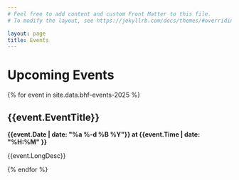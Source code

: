 ```yaml
---
# Feel free to add content and custom Front Matter to this file.
# To modify the layout, see https://jekyllrb.com/docs/themes/#overriding-theme-defaults

layout: page
title: Events
---
```


# Upcoming Events

{% for event in site.data.bhf-events-2025 %}
  ## {{event.EventTitle}}
  <p><b>{{event.Date | date: "%a %-d %B %Y"}} at {{event.Time | date: "%H:%M" }}</b></p>
  <p>{{event.LongDesc}}</p>
{% endfor %}

